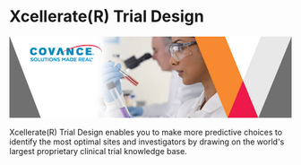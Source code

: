 #  Xcellerate(R) Trial Design [](id=xcellerate-trial-design)



![](../../images/cropped-Covance-Labs-Scientific-Blog.jpg)

Xcellerate(R) Trial Design enables you to make more predictive choices to identify the most optimal sites and investigators by drawing on the world's largest proprietary clinical trial knowledge base.


